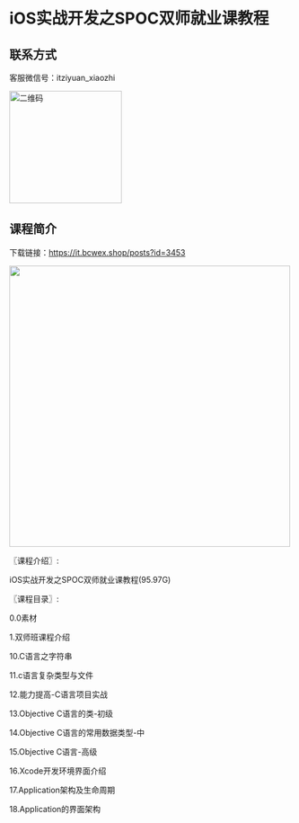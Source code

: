 # iOS实战开发之SPOC双师就业课教程

## 联系方式

客服微信号：itziyuan_xiaozhi

<img src="https://ziyuanyun.oss-cn-guangzhou.aliyuncs.com/common/20240614073449/666b82192834a.jpg" width="200" height="200" alt="二维码">

## 课程简介

下载链接：https://it.bcwex.shop/posts?id=3453

<img src="https://ziyuanyun.oss-cn-guangzhou.aliyuncs.com/yun/20240515185157/664493cd10889.jpg" width="500" alt="">

  ​〖课程介绍〗:

 iOS实战开发之SPOC双师就业课教程(95.97G)

 〖课程目录〗:

 0.0素材

 1.双师班课程介绍

 10.C语言之字符串

 11.c语言复杂类型与文件

 12.能力提高-C语言项目实战

 13.Objective C语言的类-初级

 14.Objective C语言的常用数据类型-中

 15.Objective C语言-高级

 16.Xcode开发环境界面介绍

 17.Application架构及生命周期

 18.Application的界面架构

  